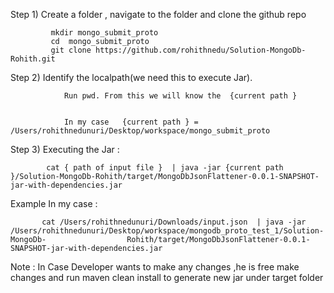 
Step 1)      Create a folder 	, navigate to the folder and clone the github repo

             mkdir mongo_submit_proto   
             cd  mongo_submit_proto
             git clone https://github.com/rohithnedu/Solution-MongoDb-Rohith.git




Step 2)     Identify the localpath(we need this to execute Jar).


                Run pwd. From this we will know the  {current path }


                In my case   {current path } =  /Users/rohithnedunuri/Desktop/workspace/mongo_submit_proto



Step 3)      Executing the Jar :
		

            cat { path of input file }  | java -jar {current path }/Solution-MongoDb-Rohith/target/MongoDbJsonFlattener-0.0.1-SNAPSHOT-jar-with-dependencies.jar


Example In my case :

           cat /Users/rohithnedunuri/Downloads/input.json  | java -jar /Users/rohithnedunuri/Desktop/workspace/mongodb_proto_test_1/Solution-MongoDb-        		   Rohith/target/MongoDbJsonFlattener-0.0.1-SNAPSHOT-jar-with-dependencies.jar

Note :
In Case Developer wants to make any changes ,he is free make changes and run maven clean install to generate new jar under target folder
